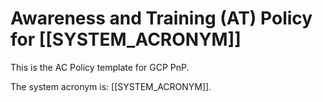 # Awareness and Training (AT) Policy for [[SYSTEM_ACRONYM]]

This is the AC Policy template for GCP PnP.

The system acronym is: [[SYSTEM_ACRONYM]].